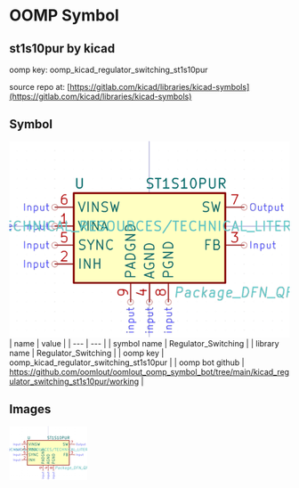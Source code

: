 # OOMP Symbol  
## st1s10pur  by kicad  
  
oomp key: oomp_kicad_regulator_switching_st1s10pur  
  
source repo at: [https://gitlab.com/kicad/libraries/kicad-symbols](https://gitlab.com/kicad/libraries/kicad-symbols)  
## Symbol  
  
[![working.png](working_600.png)](working.png)  
| name | value | 
| --- | --- | 
| symbol name | Regulator_Switching | 
| library name | Regulator_Switching | 
| oomp key | oomp_kicad_regulator_switching_st1s10pur | 
| oomp bot github | https://github.com/oomlout/oomlout_oomp_symbol_bot/tree/main/kicad_regulator_switching_st1s10pur/working | 
## Images  
  
[![working.png](working_140.png)](working.png)  
